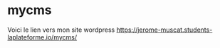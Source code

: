 # mycms
Voici le lien vers mon site wordpress https://jerome-muscat.students-laplateforme.io/mycms/
